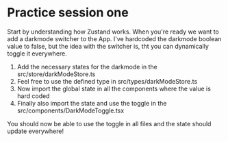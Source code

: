 # Practice session one
Start by understanding how Zustand works.
When you're ready we want to add a darkmode switcher to the App.
I've hardcoded the darkmode boolean value to false, but the idea with the switcher is, tht you can dynamically toggle it everywhere.

1. Add the necessary states for the darkmode in the src/store/darkModeStore.ts
2. Feel free to use the defined type in src/types/darkModeStore.ts
3. Now import the global state in all the components where the value is hard coded
4. Finally also import the state and use the toggle in the src/components/DarkModeToggle.tsx

You should now be able to use the toggle in all files and the state should update everywhere!